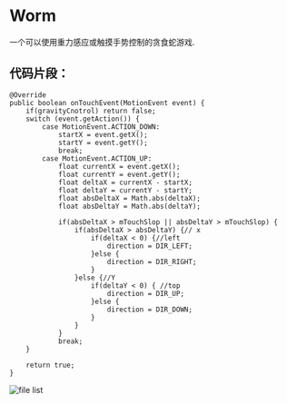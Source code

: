 Worm
======

一个可以使用重力感应或触摸手势控制的贪食蛇游戏.

代码片段：
---------------------

    @Override
    public boolean onTouchEvent(MotionEvent event) {
        if(gravityCnotrol) return false;
        switch (event.getAction()) {
            case MotionEvent.ACTION_DOWN:
                startX = event.getX();
                startY = event.getY();
                break;
            case MotionEvent.ACTION_UP:
                float currentX = event.getX();
                float currentY = event.getY();
                float deltaX = currentX - startX;
                float deltaY = currentY - startY;
                float absDeltaX = Math.abs(deltaX);
                float absDeltaY = Math.abs(deltaY);

                if(absDeltaX > mTouchSlop || absDeltaY > mTouchSlop) {
                    if(absDeltaX > absDeltaY) {// x
                        if(deltaX < 0) {//left
                            direction = DIR_LEFT;
                        }else {
                            direction = DIR_RIGHT;
                        }
                    }else {//Y
                        if(deltaY < 0) { //top
                            direction = DIR_UP;
                        }else {
                            direction = DIR_DOWN;
                        }
                    }
                }
                break;
        }

        return true;
    }

![file list][1] 

  [1]: http://7xoxmg.com1.z0.glb.clouddn.com/worm.png